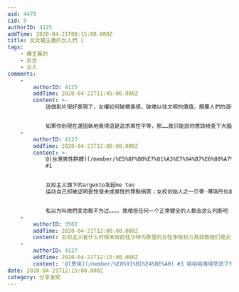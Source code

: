 ```yaml
---
aid: 4479
cid: 5
authorID: 4125
addTime: 2020-04-21T08:15:00.000Z
title: 反女權主義的女人們 1
tags:
    - 權主義的
    - 反女
    - 女人
comments:
    -
        authorID: 4125
        addTime: 2020-04-21T11:45:00.000Z
        content: >-
            這個影片很好表現了，女權如何破壞美感，破壞以往文明的價值，顛覆人們的道德三觀，如何以丑為美，如何塑造一個荒誕無邏輯無秩序的文明，她們只想重新制定一個她們任意妄爲的世界規則，製造一個充斥瘋子的世界


            如果你到現在還固執地覺得這是追求兩性平等，那……我只能説你應該檢查下大腦的健康狀況
    -
        authorID: 4127
        addTime: 2020-04-21T12:00:00.000Z
        content: >-
            @[台灣男性群體](/member/%E5%8F%B0%E7%81%A3%E7%94%B7%E6%80%A7%E7%BE%A4%E9%AB%94)
            #1


            女权主义旗下的argento发起me too
            运动自己却被证明是性侵未成男性的罪魁祸首；女权创始人之一贝蒂·傅瑞丹也承认女权是最大的骗局之一，只有不堪之至的生物才会支持传播这种反人类到极限的邪教


            私以为叫她們变态都不为过。。。。我相信任何一个正常健全的人都会这么判断吧
    -
        authorID: 3502
        addTime: 2020-04-21T12:00:00.000Z
        content: 女权主义者什么时候亲自前往沙特为那里的女性争取权力我就敬她们是女汉子
    -
        authorID: 4127
        addTime: 2020-04-21T12:15:00.000Z
        content: '@[葱侠](/member/%E8%91%B1%E4%BE%A0) #3 哈哈哈难得您说了句中听的话，咱也别太苛刻了，去印度就好'
date: 2020-04-21T12:15:00.000Z
category: 分享发现
---
```



